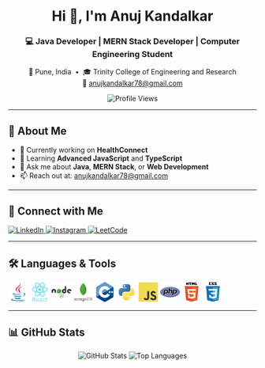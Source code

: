 <h1 align="center">Hi 👋, I'm Anuj Kandalkar</h1>
<h3 align="center">💻 Java Developer | MERN Stack Developer | Computer Engineering Student</h3>

<p align="center">
  📍 Pune, India &nbsp;•&nbsp; 🎓 Trinity College of Engineering and Research <br>
  📧 <a href="mailto:anujkandalkar78@gmail.com">anujkandalkar78@gmail.com</a>
</p>

<p align="center">
  <img src="https://komarev.com/ghpvc/?username=anujkandalkar&label=Profile%20Views&color=0e75b6&style=flat" alt="Profile Views" />
</p>

---

## 🚀 About Me

- 🔭 Currently working on **HealthConnect**
- 🌱 Learning **Advanced JavaScript** and **TypeScript**
- 💬 Ask me about **Java**, **MERN Stack**, or **Web Development**
- 📫 Reach out at: [anujkandalkar78@gmail.com](mailto:anujkandalkar78@gmail.com)

---

## 🤝 Connect with Me

<p align="left">
  <a href="https://www.linkedin.com/in/anuj-kandalkar-241499260/" target="_blank">
    <img src="https://raw.githubusercontent.com/rahuldkjain/github-profile-readme-generator/master/src/images/icons/Social/linked-in-alt.svg" alt="LinkedIn" width="40" height="40"/>
  </a>
  <a href="https://www.instagram.com/anuj_kandalkar/?hl=en" target="_blank">
    <img src="https://raw.githubusercontent.com/rahuldkjain/github-profile-readme-generator/master/src/images/icons/Social/instagram.svg" alt="Instagram" width="40" height="40"/>
  </a>
  <a href="https://leetcode.com/u/anuj4249/" target="_blank">
    <img src="https://cdn.jsdelivr.net/gh/devicons/devicon/icons/leetcode/leetcode-original.svg" alt="LeetCode" width="40" height="40"/>
  </a>
</p>


---

## 🛠️ Languages & Tools

<p align="left">
  <a href="https://www.java.com/" target="_blank"><img src="https://raw.githubusercontent.com/devicons/devicon/master/icons/java/java-original.svg" alt="Java" width="40" height="40"/></a>
  <a href="https://reactjs.org/" target="_blank"><img src="https://raw.githubusercontent.com/devicons/devicon/master/icons/react/react-original-wordmark.svg" alt="React" width="40" height="40"/></a>
  <a href="https://nodejs.org/" target="_blank"><img src="https://raw.githubusercontent.com/devicons/devicon/master/icons/nodejs/nodejs-original-wordmark.svg" alt="Node.js" width="40" height="40"/></a>
  <a href="https://www.mongodb.com/" target="_blank"><img src="https://raw.githubusercontent.com/devicons/devicon/master/icons/mongodb/mongodb-original-wordmark.svg" alt="MongoDB" width="40" height="40"/></a>
  <a href="https://www.w3schools.com/cpp/" target="_blank"><img src="https://raw.githubusercontent.com/devicons/devicon/master/icons/cplusplus/cplusplus-original.svg" alt="C++" width="40" height="40"/></a>
  <a href="https://www.python.org/" target="_blank"><img src="https://raw.githubusercontent.com/devicons/devicon/master/icons/python/python-original.svg" alt="Python" width="40" height="40"/></a>
  <a href="https://developer.mozilla.org/en-US/docs/Web/JavaScript" target="_blank"><img src="https://raw.githubusercontent.com/devicons/devicon/master/icons/javascript/javascript-original.svg" alt="JavaScript" width="40" height="40"/></a>
  <a href="https://www.php.net/" target="_blank"><img src="https://raw.githubusercontent.com/devicons/devicon/master/icons/php/php-original.svg" alt="PHP" width="40" height="40"/></a>
  <a href="https://www.w3.org/html/" target="_blank"><img src="https://raw.githubusercontent.com/devicons/devicon/master/icons/html5/html5-original-wordmark.svg" alt="HTML5" width="40" height="40"/></a>
  <a href="https://www.w3schools.com/css/" target="_blank"><img src="https://raw.githubusercontent.com/devicons/devicon/master/icons/css3/css3-original-wordmark.svg" alt="CSS3" width="40" height="40"/></a>
</p>

---

## 📊 GitHub Stats

<p align="center">
  <img src="https://github-readme-stats.vercel.app/api?username=anujkandalkar&show_icons=true&theme=tokyonight" width="48%" alt="GitHub Stats"/>
  <img src="https://github-readme-stats.vercel.app/api/top-langs/?username=anujkandalkar&layout=compact&theme=tokyonight" width="48%" alt="Top Languages"/>
</p>
